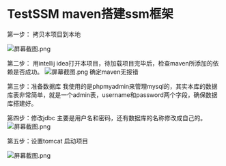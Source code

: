 # TestSSM  maven搭建ssm框架

第一步：
拷贝本项目到本地


![](https://gitee.com/uploads/images/2018/0330/092527_a74bedfe_1117056.png "屏幕截图.png")


第二步：
用intellij idea打开本项目，待加载项目完毕后，检查maven所添加的依赖是否成功。
![](https://gitee.com/uploads/images/2018/0330/092934_fd6fb4d3_1117056.png "屏幕截图.png")
确定maven无报错

第三步：准备数据库
我使用的是phpmyadmin来管理mysql的，其实本库的数据库表非常简单，就是一个admin表，username和password两个字段，确保数据库搭建好。

第四步：修改jdbc
主要是用户名和密码，还有数据库的名称修改成自己的。
![](https://gitee.com/uploads/images/2018/0330/094319_b3e4cbd2_1117056.png "屏幕截图.png")


第五步：设置tomcat 启动项目

![](https://gitee.com/uploads/images/2018/0330/101510_85a95cc8_1117056.png "屏幕截图.png")